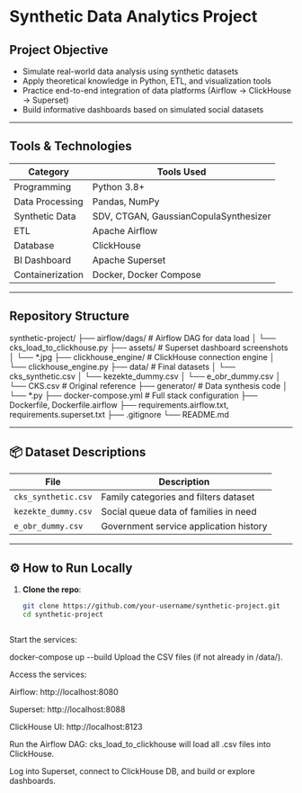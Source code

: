 #  Synthetic Data Analytics Project


##  Project Objective

- Simulate real-world data analysis using synthetic datasets
- Apply theoretical knowledge in Python, ETL, and visualization tools
- Practice end-to-end integration of data platforms (Airflow → ClickHouse → Superset)
- Build informative dashboards based on simulated social datasets

---

##  Tools & Technologies

| Category        | Tools Used                            |
|----------------|----------------------------------------|
| Programming     | Python 3.8+                           |
| Data Processing | Pandas, NumPy                         |
| Synthetic Data  | SDV, CTGAN, GaussianCopulaSynthesizer |
| ETL             | Apache Airflow                        |
| Database        | ClickHouse                            |
| BI Dashboard    | Apache Superset                       |
| Containerization| Docker, Docker Compose                |

---

## Repository Structure
synthetic-project/
├── airflow/dags/ # Airflow DAG for data load
│ └── cks_load_to_clickhouse.py
├── assets/ # Superset dashboard screenshots
│ └── *.jpg
├── clickhouse_engine/ # ClickHouse connection engine
│ └── clickhouse_engine.py
├── data/ # Final datasets
│ └── cks_synthetic.csv
│ └── kezekte_dummy.csv
│ └── e_obr_dummy.csv
│ └── CKS.csv # Original reference
├── generator/ # Data synthesis code
│ └── *.py
├── docker-compose.yml # Full stack configuration
├── Dockerfile, Dockerfile.airflow
├── requirements.airflow.txt, requirements.superset.txt
├── .gitignore
└── README.md







---

## 📦 Dataset Descriptions

| File               | Description                                      |
|--------------------|--------------------------------------------------|
| `cks_synthetic.csv`| Family categories and filters dataset            |
| `kezekte_dummy.csv`| Social queue data of families in need            |
| `e_obr_dummy.csv`  | Government service application history           |

---

## ⚙️ How to Run Locally

1. **Clone the repo**:
   ```bash
   git clone https://github.com/your-username/synthetic-project.git
   cd synthetic-project



Start the services:

docker-compose up --build
Upload the CSV files (if not already in /data/).

Access the services:

Airflow: http://localhost:8080

Superset: http://localhost:8088

ClickHouse UI: http://localhost:8123

Run the Airflow DAG:
cks_load_to_clickhouse will load all .csv files into ClickHouse.

Log into Superset, connect to ClickHouse DB, and build or explore dashboards.
